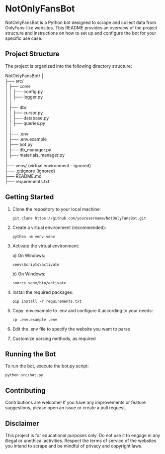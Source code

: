 # NotOnlyFansBot

NotOnlyFansBot is a Python bot designed to scrape and collect data from OnlyFans-like websites. This README provides an overview of the project structure and instructions on how to set up and configure the bot for your specific use case.

## Project Structure

The project is organized into the following directory structure:

NotOnlyFansBot/
│    
├── src/    
│ ├── core/    
│ │ ├── config.py    
│ │ ├── logger.py    
│ │    
│ ├── db/    
│ │ ├── cursor.py    
│ │ ├── database.py    
│ │ ├── queries.py    
│ │    
│ ├── .env    
│ ├── .env.example    
│ ├── bot.py    
│ ├── db_manager.py    
│ ├── materials_manager.py    
│    
├── venv/ (virtual environment - ignored)    
├── .gitignore (ignored)    
├── README.md    
├── requirements.txt    


## Getting Started

1. Clone the repository to your local machine:

       git clone https://github.com/yourusername/NotOnlyFansBot.git

2. Create a virtual environment (recommended):

       python -m venv venv

3. Activate the virtual environment:
   
   a) On Windows:
   
       venv\Scripts\activate

    b) On Windows:

       source venv/bin/activate
   
  5. Install the required packages:

         pip install -r requirements.txt
    
  6. Copy .env.example to .env and configure it according to your needs:
  
         cp .env.example .env

  7. Edit the .env file to specify the website you want to parse
    
  8. Customize parsing methods, as required

## Running the Bot

To run the bot, execute the bot.py script:
  
    python src/bot.py

## Contributing

Contributions are welcome! If you have any improvements or feature suggestions, please open an issue or create a pull request.

## Disclaimer
This project is for educational purposes only. Do not use it to engage in any illegal or unethical activities. Respect the terms of service of the websites you intend to scrape and be mindful of privacy and copyright laws.


